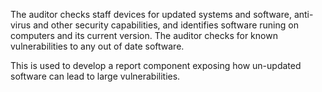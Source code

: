 
The auditor checks staff devices for updated systems and software, anti-virus and other security capabilities, and identifies software runing on computers and its current version.  The auditor checks for known vulnerabilities to any out of date software.

This is used to develop a report component exposing how un-updated software can lead to large vulnerabilities.
